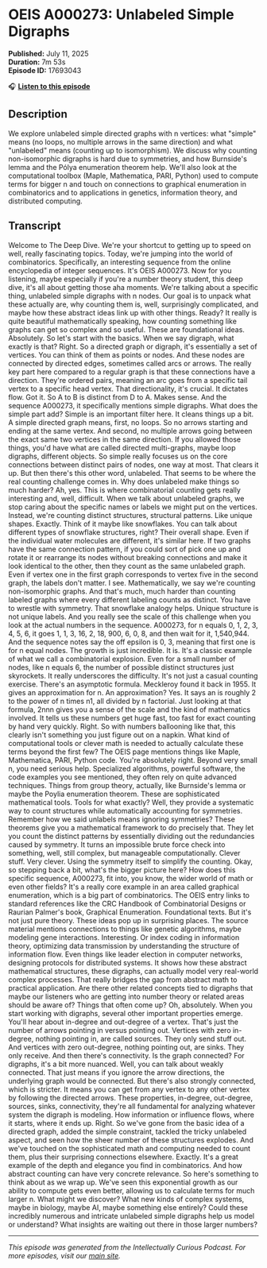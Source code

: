 # OEIS A000273: Unlabeled Simple Digraphs

**Published:** July 11, 2025  
**Duration:** 7m 53s  
**Episode ID:** 17693043

🎧 **[Listen to this episode](https://intellectuallycurious.buzzsprout.com/2529712/episodes/17693043-oeis-a000273-unlabeled-simple-digraphs)**

## Description

We explore unlabeled simple directed graphs with n vertices: what "simple" means (no loops, no multiple arrows in the same direction) and what "unlabeled" means (counting up to isomorphism). We discuss why counting non-isomorphic digraphs is hard due to symmetries, and how Burnside's lemma and the Pólya enumeration theorem help. We'll also look at the computational toolbox (Maple, Mathematica, PARI, Python) used to compute terms for bigger n and touch on connections to graphical enumeration in combinatorics and to applications in genetics, information theory, and distributed computing.

## Transcript

Welcome to The Deep Dive. We're your shortcut to getting up to speed on well, really fascinating topics. Today, we're jumping into the world of combinatorics. Specifically, an interesting sequence from the online encyclopedia of integer sequences. It's OEIS A000273. Now for you listening, maybe especially if you're a number theory student, this deep dive, it's all about getting those aha moments. We're talking about a specific thing, unlabeled simple digraphs with n nodes. Our goal is to unpack what these actually are, why counting them is, well, surprisingly complicated, and maybe how these abstract ideas link up with other things. Ready? It really is quite beautiful mathematically speaking, how counting something like graphs can get so complex and so useful. These are foundational ideas. Absolutely. So let's start with the basics. When we say digraph, what exactly is that? Right. So a directed graph or digraph, it's essentially a set of vertices. You can think of them as points or nodes. And these nodes are connected by directed edges, sometimes called arcs or arrows. The really key part here compared to a regular graph is that these connections have a direction. They're ordered pairs, meaning an arc goes from a specific tail vertex to a specific head vertex. That directionality, it's crucial. It dictates flow. Got it. So A to B is distinct from D to A. Makes sense. And the sequence A000273, it specifically mentions simple digraphs. What does the simple part add? Simple is an important filter here. It cleans things up a bit. A simple directed graph means, first, no loops. So no arrows starting and ending at the same vertex. And second, no multiple arrows going between the exact same two vertices in the same direction. If you allowed those things, you'd have what are called directed multi-graphs, maybe loop digraphs, different objects. So simple really focuses us on the core connections between distinct pairs of nodes, one way at most. That clears it up. But then there's this other word, unlabeled. That seems to be where the real counting challenge comes in. Why does unlabeled make things so much harder? Ah, yes. This is where combinatorial counting gets really interesting and, well, difficult. When we talk about unlabeled graphs, we stop caring about the specific names or labels we might put on the vertices. Instead, we're counting distinct structures, structural patterns. Like unique shapes. Exactly. Think of it maybe like snowflakes. You can talk about different types of snowflake structures, right? Their overall shape. Even if the individual water molecules are different, it's similar here. If two graphs have the same connection pattern, if you could sort of pick one up and rotate it or rearrange its nodes without breaking connections and make it look identical to the other, then they count as the same unlabeled graph. Even if vertex one in the first graph corresponds to vertex five in the second graph, the labels don't matter. I see. Mathematically, we say we're counting non-isomorphic graphs. And that's much, much harder than counting labeled graphs where every different labeling counts as distinct. You have to wrestle with symmetry. That snowflake analogy helps. Unique structure is not unique labels. And you really see the scale of this challenge when you look at the actual numbers in the sequence. A000273, for n equals 0, 1, 2, 3, 4, 5, 6, it goes 1, 1, 3, 16, 2, 18, 900, 6, 0, 8, and then wait for it, 1,540,944. And the sequence notes say the off epsilon is 0, 3, meaning that first one is for n equal nodes. The growth is just incredible. It is. It's a classic example of what we call a combinatorial explosion. Even for a small number of nodes, like n equals 6, the number of possible distinct structures just skyrockets. It really underscores the difficulty. It's not just a casual counting exercise. There's an asymptotic formula. Meckleroy found it back in 1955. It gives an approximation for n. An approximation? Yes. It says an is roughly 2 to the power of n times n1, all divided by n factorial. Just looking at that formula, 2nnn gives you a sense of the scale and the kind of mathematics involved. It tells us these numbers get huge fast, too fast for exact counting by hand very quickly. Right. So with numbers ballooning like that, this clearly isn't something you just figure out on a napkin. What kind of computational tools or clever math is needed to actually calculate these terms beyond the first few? The OEIS page mentions things like Maple, Mathematica, PARI, Python code. You're absolutely right. Beyond very small n, you need serious help. Specialized algorithms, powerful software, the code examples you see mentioned, they often rely on quite advanced techniques. Things from group theory, actually, like Burnside's lemma or maybe the Poylia enumeration theorem. These are sophisticated mathematical tools. Tools for what exactly? Well, they provide a systematic way to count structures while automatically accounting for symmetries. Remember how we said unlabels means ignoring symmetries? These theorems give you a mathematical framework to do precisely that. They let you count the distinct patterns by essentially dividing out the redundancies caused by symmetry. It turns an impossible brute force check into something, well, still complex, but manageable computationally. Clever stuff. Very clever. Using the symmetry itself to simplify the counting. Okay, so stepping back a bit, what's the bigger picture here? How does this specific sequence, A000273, fit into, you know, the wider world of math or even other fields? It's a really core example in an area called graphical enumeration, which is a big part of combinatorics. The OEIS entry links to standard references like the CRC Handbook of Combinatorial Designs or Raurian Palmer's book, Graphical Enumeration. Foundational texts. But it's not just pure theory. These ideas pop up in surprising places. The source material mentions connections to things like genetic algorithms, maybe modeling gene interactions. Interesting. Or index coding in information theory, optimizing data transmission by understanding the structure of information flow. Even things like leader election in computer networks, designing protocols for distributed systems. It shows how these abstract mathematical structures, these digraphs, can actually model very real-world complex processes. That really bridges the gap from abstract math to practical application. Are there other related concepts tied to digraphs that maybe our listeners who are getting into number theory or related areas should be aware of? Things that often come up? Oh, absolutely. When you start working with digraphs, several other important properties emerge. You'll hear about in-degree and out-degree of a vertex. That's just the number of arrows pointing in versus pointing out. Vertices with zero in-degree, nothing pointing in, are called sources. They only send stuff out. And vertices with zero out-degree, nothing pointing out, are sinks. They only receive. And then there's connectivity. Is the graph connected? For digraphs, it's a bit more nuanced. Well, you can talk about weakly connected. That just means if you ignore the arrow directions, the underlying graph would be connected. But there's also strongly connected, which is stricter. It means you can get from any vertex to any other vertex by following the directed arrows. These properties, in-degree, out-degree, sources, sinks, connectivity, they're all fundamental for analyzing whatever system the digraph is modeling. How information or influence flows, where it starts, where it ends up. Right. So we've gone from the basic idea of a directed graph, added the simple constraint, tackled the tricky unlabeled aspect, and seen how the sheer number of these structures explodes. And we've touched on the sophisticated math and computing needed to count them, plus their surprising connections elsewhere. Exactly. It's a great example of the depth and elegance you find in combinatorics. And how abstract counting can have very concrete relevance. So here's something to think about as we wrap up. We've seen this exponential growth as our ability to compute gets even better, allowing us to calculate terms for much larger n. What might we discover? What new kinds of complex systems, maybe in biology, maybe AI, maybe something else entirely? Could these incredibly numerous and intricate unlabeled simple digraphs help us model or understand? What insights are waiting out there in those larger numbers?

---
*This episode was generated from the Intellectually Curious Podcast. For more episodes, visit our [main site](https://intellectuallycurious.buzzsprout.com).*
